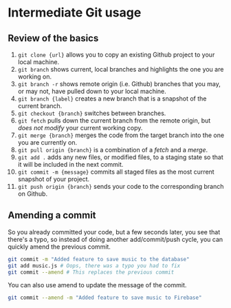 # Intermediate Git usage

## Review of the basics

1. `git clone {url}` allows you to copy an existing Github project to your local machine.
1. `git branch` shows current, local branches and highlights the one you are working on.
2. `git branch -r` shows remote origin (i.e. Github) branches that you may, or may not, have pulled down to your local machine.
3. `git branch {label}` creates a new branch that is a snapshot of the current branch.
4. `git checkout {branch}` switches between branches.
3. `git fetch` pulls down the current branch from the remote origin, but *does not modify* your current working copy.
4. `git merge {branch}` merges the code from the target branch into the one you are currently on.
5. `git pull origin {branch}` is a combination of a *fetch* and a *merge*.
6. `git add .` adds any new files, or modified files, to a staging state so that it will be included in the next commit.
7. `git commit -m {message}` commits all staged files as the most current snapshot of your project.
8. `git push origin {branch}` sends your code to the corresponding branch on Github.

## Amending a commit

So you already committed your code, but a few seconds later, you see that there's a typo, so instead of doing another add/commit/push cycle, you can quickly amend the previous commit.

```bash
git commit -m "Added feature to save music to the database"
git add music.js # Oops, there was a typo you had to fix
git commit --amend # This replaces the previous commit
```

You can also use amend to update the message of the commit.

```bash
git commit --amend -m "Added feature to save music to Firebase"
```
